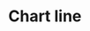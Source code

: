 <script setup>

//import { lesliChartLine } from "lesli-vue/components"

const labels = ["1", "2"]
const series = [{
    name: "Requests",
    data: [1,2]
}]

</script>


# Chart line

<lesli-chart-line
    :title="'Visitors'"
    :series="series"
    :labels="labels">
</lesli-chart-line>
